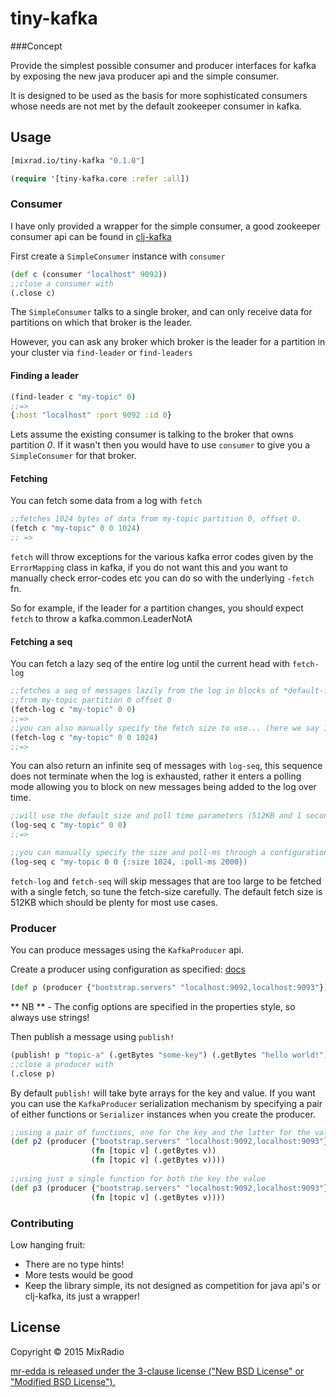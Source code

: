 # tiny-kafka

###Concept

Provide the simplest possible consumer and producer interfaces for kafka by exposing the new java producer api and the simple consumer.

It is designed to be used as the basis for more sophisticated consumers whose needs are not met 
by the default zookeeper consumer in kafka.
    
## Usage

```clojure 
[mixrad.io/tiny-kafka "0.1.0"]
```
```clojure
(require '[tiny-kafka.core :refer :all])
```

### Consumer
I have only provided a wrapper for the simple consumer, a good zookeeper consumer api can be found in [clj-kafka](http://github.com/pingles/clj-kafka)

First create a `SimpleConsumer` instance with `consumer`

```clojure
(def c (consumer "localhost" 9092))
;;close a consumer with
(.close c)
```

The `SimpleConsumer` talks to a single broker, and can only receive data for partitions on which that
broker is the leader.

However, you can ask any broker which broker is the leader for a partition in your cluster via
`find-leader` or `find-leaders`

#### Finding a leader
```clojure 
(find-leader c "my-topic" 0)
;;=>
{:host "localhost" :port 9092 :id 0}
```

Lets assume the existing consumer is talking to the broker that owns partition *0*. If it wasn't 
then you would have to use `consumer` to give you a `SimpleConsumer` for that broker.

#### Fetching
You can fetch some data from a log with `fetch`

```clojure
;;fetches 1024 bytes of data from my-topic partition 0, offset 0.
(fetch c "my-topic" 0 0 1024)
;; =>
```
`fetch` will throw exceptions for the various 
kafka error codes given by the `ErrorMapping` class in kafka, if you do not want this and you want to manually check error-codes etc you can do so with the underlying `-fetch` fn.

So for example, if the leader for a partition changes, you should expect `fetch` to throw a 
kafka.common.LeaderNotA

#### Fetching a seq

You can fetch a lazy seq of the entire log until the current head with `fetch-log`
```clojure
;;fetches a seq of messages lazily from the log in blocks of *default-fetch-size*
;;from my-topic partition 0 offset 0
(fetch-log c "my-topic" 0 0) 
;;=>
;;you can also manually specify the fetch size to use... (here we say 1024 bytes)
(fetch-log c "my-topic" 0 0 1024)
;;=>
```

You can also return an infinite seq of messages with `log-seq`, this sequence does not 
terminate when the log is exhausted, rather it enters a polling mode allowing you to block on new messages being added to the log over time.

```clojure
;;will use the default size and poll time parameters (512KB and 1 second)
(log-seq c "my-topic" 0 0)
;;=>

;;you can manually specify the size and poll-ms through a configuration map
(log-seq c "my-topic 0 0 {:size 1024, :poll-ms 2000})
``` 
 
`fetch-log` and `fetch-seq` will skip messages that are too large to be fetched with a single fetch,
so tune the fetch-size carefully. The default fetch size is 512KB which should be plenty 
for most use cases.

### Producer 

You can produce messages using the `KafkaProducer` api.

Create a producer using configuration as specified: [docs](http://kafka.apache.org/documentation.html#newproducerconfigs)
```clojure
(def p (producer {"bootstrap.servers" "localhost:9092,localhost:9093"}))
```
** NB ** - The config options are specified in the properties style, so always use strings!

Then publish a message using  `publish!`

```clojure
(publish! p "topic-a" (.getBytes "some-key") (.getBytes "hello world!"))
;;close a producer with 
(.close p)
```

By default `publish!` will take byte arrays for the key and value. If you want you can use the `KafkaProducer` serialization mechanism by specifying a pair of either functions or `Serializer` instances when you create the producer.

```clojure
;;using a pair of functions, one for the key and the latter for the value
(def p2 (producer {"bootstrap.servers" "localhost:9092,localhost:9093"} 
                  (fn [topic v] (.getBytes v))
                  (fn [topic v] (.getBytes v))))
                  
;;using just a single function for both the key the value
(def p3 (producer {"bootstrap.servers" "localhost:9092,localhost:9093"}
                  (fn [topic v] (.getBytes v))))
```

### Contributing

Low hanging fruit:
- There are no type hints!
- More tests would be good
- Keep the library simple, its not designed as competition for java api's or clj-kafka, its just a wrapper!

## License
Copyright © 2015 MixRadio

[mr-edda is released under the 3-clause license ("New BSD License" or "Modified BSD License").](http://github.com/mixradio/tiny-kafka/blob/master/LICENSE)

